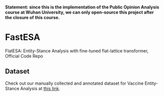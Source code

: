 **Statement: since this is the implementation of the Public Opinion Analysis course at Wuhan University, we can only open-source this project after the closure of this course.**
# FastESA
FlatESA: Entity-Stance Analysis with fine-tuned flat-lattice transformer, Official Code Repo

## Dataset
Check out our manually collected and annotated dataset for Vaccine Entity-Stance Analysis at [this link](https://drive.google.com/file/d/17UsNdekDPKg7kiPsM7CKg8bgYXP440Rm/view?usp=sharing).
